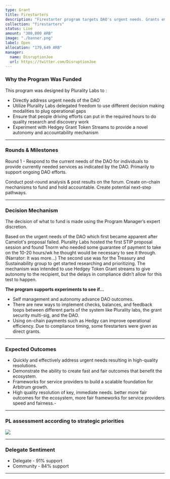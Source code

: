 ```yaml
---
type: Grant
title: Firestarters
description: "Firestarter program targets DAO's urgent needs. Grants empower delegates and Plurality Labs to initiate research and action."
collection: "firestarters"
status: Live
amount: "300,000 ARB"
image: "./banner.png"
label: Open
allocation: "179,649 ARB"
manager:
  name: DisruptionJoe
  url: https://twitter.com/DisruptionJoe
---
```


### Why the Program Was Funded

This program was designed by Plurality Labs to :

- Directly address urgent needs of the DAO
- Utilize Plurality Labs delegated freedom to use different decision making modalities to plug operational gaps
- Ensure that people driving efforts can put in the required hours to do quality research and discovery work
- Experiment with Hedgey Grant Token Streams to provide a novel autonomy and accountability mechanism

---

### Rounds & Milestones

Round 1 - Respond to the current needs of the DAO for individuals to provide currently needed services as indicated by the DAO. Primarily to support ongoing DAO efforts.

Conduct post-round analysis & post results on the forum. Create on-chain mechanisms to fund and hold accountable. Create potential next-step pathways.

---

### Decision Mechanism

The decision of what to fund is made using the Program Manager’s expert discretion.

Based on the urgent needs of the DAO which first became apparent after Camelot's proposal failed. Plurality Labs hosted the first STIP proposal session and found Tnorm who needed some guarantee of payment to take on the 10-20 hours/wk he thought would be necessary to see it through. (Narrator: It was more…) The second use was for the Treasury and Sustainability group to get started researching and prioritizing. The mechanism was intended to use Hedgey Token Grant streams to give autonomy to the recipient, but the delays in compliance didn’t allow for this test to happen.

**The program supports experiments to see if…**

- Self management and autonomy advance DAO outcomes.
- There are new ways to implement checks, balances, and feedback loops between different parts of the system like Plurality labs, the grant security multi-sig, and the DAO.
- Using on-chain payments such as Hedgy can improve operational efficiency. Due to compliance timing, some firestarters were given as direct grants.

---

### Expected Outcomes

- Quickly and effectively address urgent needs resulting in high-quality resolutions.
- Demonstrate the ability to create fast and fair outcomes that benefit the ecosystem.
- Frameworks for service providers to build a scalable foundation for Arbitrum growth.
- High quality resolution of key, immediate needs. better more fair outcomes for the ecosystem, more fair frameworks for service providers speed and fairness.-

---

### PL assessment according to strategic priorities

<div class="lg:w-1/2">

![](/images/graph.png)

</div>

---

### Delegate Sentiment

- Delegate - 91% support
- Community - 84% support

---
